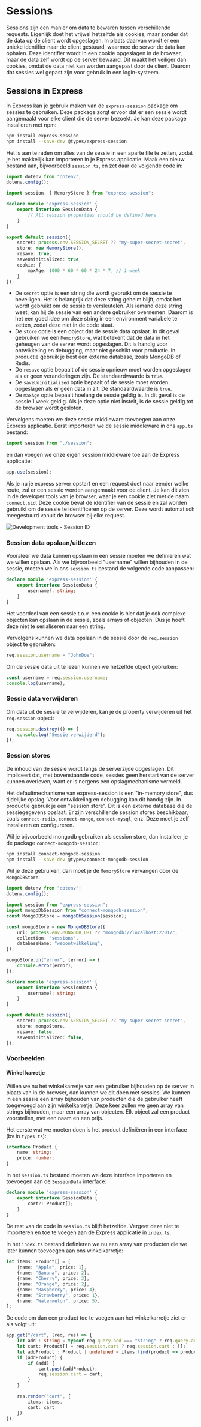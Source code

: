 # Sessions

Sessions zijn een manier om data te bewaren tussen verschillende requests. Eigenlijk doet het vrijwel hetzelfde als cookies, maar zonder dat de data op de client wordt opgeslagen. In plaats daarvan wordt er een unieke identifier naar de client gestuurd, waarmee de server de data kan ophalen. Deze identifier wordt in een cookie opgeslagen in de browser, maar de data zelf wordt op de server bewaard. Dit maakt het veiliger dan cookies, omdat de data niet kan worden aangepast door de client. Daarom dat sessies wel gepast zijn voor gebruik in een login-systeem.

## Sessions in Express

In Express kan je gebruik maken van de `express-session` package om sessies te gebruiken. Deze package zorgt ervoor dat er een sessie wordt aangemaakt voor elke client die de server bezoekt. Je kan deze package installeren met npm:

```bash
npm install express-session
npm install --save-dev @types/express-session
```

Het is aan te raden om alles van de sessie in een aparte file te zetten, zodat je het makkelijk kan importeren in je Express applicatie. Maak een nieuw bestand aan, bijvoorbeeld `session.ts`, en zet daar de volgende code in:

```typescript
import dotenv from "dotenv";
dotenv.config();

import session, { MemoryStore } from "express-session";

declare module 'express-session' {
    export interface SessionData {
        // All session properties should be defined here
    }
}

export default session({
    secret: process.env.SESSION_SECRET ?? "my-super-secret-secret",
    store: new MemoryStore(),
    resave: true,
    saveUninitialized: true,
    cookie: {
        maxAge: 1000 * 60 * 60 * 24 * 7, // 1 week
    }
});
```

- De `secret` optie is een string die wordt gebruikt om de sessie te beveiligen. Het is belangrijk dat deze string geheim blijft, omdat het wordt gebruikt om de sessie te versleutelen. Als iemand deze string weet, kan hij de sessie van een andere gebruiker overnemen. Daarom is het een goed idee om deze string in een environment variabele te zetten, zodat deze niet in de code staat.
- De `store` optie is een object dat de sessie data opslaat. In dit geval gebruiken we een `MemoryStore`, wat betekent dat de data in het geheugen van de server wordt opgeslagen. Dit is handig voor ontwikkeling en debugging, maar niet geschikt voor productie. In productie gebruik je best een externe database, zoals MongoDB of Redis.
- De `resave` optie bepaalt of de sessie opnieuw moet worden opgeslagen als er geen veranderingen zijn. De standaardwaarde is `true`.
- De `saveUninitialized` optie bepaalt of de sessie moet worden opgeslagen als er geen data in zit. De standaardwaarde is `true`.
- De `maxAge` optie bepaalt hoelang de sessie geldig is. In dit geval is de sessie 1 week geldig. Als je deze optie niet instelt, is de sessie geldig tot de browser wordt gesloten.

Vervolgens moeten we deze sessie middleware toevoegen aan onze Express applicatie. Eerst importeren we de sessie middleware in ons `app.ts` bestand:

```typescript
import session from "./session";
```

en dan voegen we onze eigen session middleware toe aan de Express applicatie:

```typescript
app.use(session);
```

Als je nu je express server opstart en een request doet naar eender welke route, zal er een sessie worden aangemaakt voor de client. Je kan dit zien in de developer tools van je browser, waar je een cookie ziet met de naam `connect.sid`. Deze cookie bevat de identifier van de sessie en zal worden gebruikt om de sessie te identificeren op de server. Deze wordt automatisch meegestuurd vanuit de browser bij elke request.

![Development tools - Session ID](../.gitbook/assets/sessionidbrowser.png)

### Session data opslaan/uitlezen

Vooraleer we data kunnen opslaan in een sessie moeten we definieren wat we willen opslaan. Als we bijvoorbeeld "username" willen bijhouden in de sessie, moeten we in ons `session.ts` bestand de volgende code aanpassen:

```typescript
declare module 'express-session' {
    export interface SessionData {
        username?: string;
    }
}
```

Het voordeel van een sessie t.o.v. een cookie is hier dat je ook complexe objecten kan opslaan in de sessie, zoals arrays of objecten. Dus je hoeft deze niet te serialiseren naar een string.

Vervolgens kunnen we data opslaan in de sessie door de `req.session` object te gebruiken:

```typescript
req.session.username = "JohnDoe";
```

Om de sessie data uit te lezen kunnen we hetzelfde object gebruiken:

```typescript
const username = req.session.username;
console.log(username);
```

### Sessie data verwijderen

Om data uit de sessie te verwijderen, kan je de property verwijderen uit het `req.session` object:

```typescript
req.session.destroy(() => {
    console.log("Sessie verwijderd");
});
```

### Session stores

De inhoud van de sessie wordt langs de serverzijde opgeslagen. Dit impliceert dat, met bovenstaande code, sessies geen herstart van de server kunnen overleven, want er is nergens een opslagmechanisme vermeld.

Het defaultmechanisme van express-session is een "in-memory store", dus tijdelijke opslag. Voor ontwikkeling en debugging kan dit handig zijn. In productie gebruik je een "session store". Dit is een externe database die de sessiegegevens opslaat. Er zijn verschillende session stores beschikbaar, zoals `connect-redis`, `connect-mongo`, `connect-mysql`, enz. Deze moet je zelf installeren en configureren.

Wil je bijvoorbeeld mongodb gebruiken als session store, dan installeer je de package `connect-mongodb-session`:

```bash
npm install connect-mongodb-session
npm install --save-dev @types/connect-mongodb-session
```

Wil je deze gebruiken, dan moet je de `MemoryStore` vervangen door de `MongoDBStore`:

```typescript
import dotenv from "dotenv";
dotenv.config();

import session from "express-session";
import mongoDbSession from "connect-mongodb-session";
const MongoDBStore = mongoDbSession(session);

const mongoStore = new MongoDBStore({
    uri: process.env.MONGODB_URI ?? "mongodb://localhost:27017",
    collection: "sessions",
    databaseName: "webontwikkeling",
});

mongoStore.on("error", (error) => {
    console.error(error);
});

declare module 'express-session' {
    export interface SessionData {
        username?: string;
    }
}

export default session({
    secret: process.env.SESSION_SECRET ?? "my-super-secret-secret",
    store: mongoStore,
    resave: false,
    saveUninitialized: false,
});
```

### Voorbeelden

#### Winkel karretje

Willen we nu het winkelkarretje van een gebruiker bijhouden op de server in plaats van in de browser, dan kunnen we dit doen met sessies. We kunnen in een sessie een array bijhouden van producten die de gebruiker heeft toegevoegd aan zijn winkelkarretje. Deze keer zullen we geen array van strings bijhouden, maar een array van objecten. Elk object zal een product voorstellen, met een naam en een prijs.

Het eerste wat we moeten doen is het product definiëren in een interface (bv in `types.ts`):

```typescript
interface Product {
    name: string;
    price: number;
}
```

In het `session.ts` bestand moeten we deze interface importeren en toevoegen aan de `SessionData` interface:

```typescript
declare module 'express-session' {
    export interface SessionData {
        cart?: Product[];
    }
}
```

De rest van de code in `session.ts` blijft hetzelfde. Vergeet deze niet te importeren en toe te voegen aan de Express applicatie in `index.ts`.

In het `index.ts` bestand definieren we nu een array van producten die we later kunnen toevoegen aan ons winkelkarretje:

```typescript
let items: Product[] = [
    {name: "Apple", price: 1},
    {name: "Banana", price: 2},
    {name: "Cherry", price: 3},
    {name: "Orange", price: 2},
    {name: "Raspberry", price: 4},
    {name: "Strawberry", price: 1},
    {name: "Watermelon", price: 5},
];
```

De code om dan een product toe te voegen aan het winkelkarretje ziet er als volgt uit:

```typescript
app.get("/cart", (req, res) => {
    let add : string = typeof req.query.add === "string" ? req.query.add : "";
    let cart: Product[] = req.session.cart ? req.session.cart : [];
    let addProduct : Product | undefined = items.find(product => product.name === add);
    if (addProduct) {
        if (add) {
            cart.push(addProduct);
            req.session.cart = cart;
        }
    }

    res.render("cart", {
        items: items,
        cart: cart
    })
});
```
